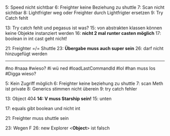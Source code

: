 5: Speed nicht sichtbar
6: Freighter keine Beziehung zu shuttle
7: Scan nicht sichtbar
8: Lightfrigter weg oder Freighter durch Lightfrigter ersetzen
9: Try Catch fehlt

13: Try catch fehlt und pegasus ist was?
15: von abstrakten klassen können keine Objekte instanziert werden
16: **nicht 2 mal runter casten möglich**
17: boolean in int cast geht nicht!

21: Freighter =/= Shuttle
23: **Übergabe muss auch super sein**
26: darf nicht hinzugefügt werden


_________________________________________________________
































#no
#naaa
#wieso?
#i wü ned
#loadLastCommandId
#lol
#han muss los
#Digga wieso?










5: Kein Zugriff möglich
6: Freighter keine beziehung zu shuttle
7: scan Meth ist private
8: Generics stimmen nicht überein
9: try catch fehler

13: Object 404
**14: V muss Starship sein!**
15: unten

17: equals gibt boolean und nicht int

21: Freighter muss shuttle sein

23: Wegen F
26: new Explorer <**Object**> ist falsch
